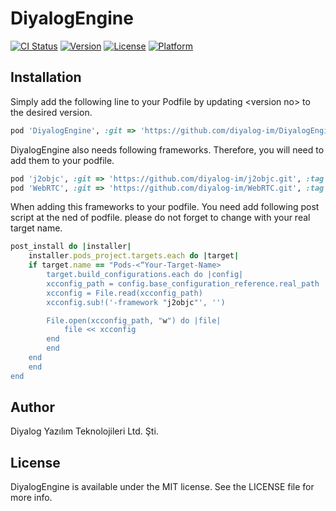 # DiyalogEngine

[![CI Status](https://img.shields.io/travis/djderasari@weblineindia.com/DiyalogEngine.svg?style=flat)](https://travis-ci.org/djderasari@weblineindia.com/DiyalogEngine)
[![Version](https://img.shields.io/cocoapods/v/DiyalogEngine.svg?style=flat)](https://cocoapods.org/pods/DiyalogEngine)
[![License](https://img.shields.io/cocoapods/l/DiyalogEngine.svg?style=flat)](https://cocoapods.org/pods/DiyalogEngine)
[![Platform](https://img.shields.io/cocoapods/p/DiyalogEngine.svg?style=flat)](https://cocoapods.org/pods/DiyalogEngine)

## Installation

Simply add the following line to your Podfile by updating \<version no> to the desired version.


```ruby
pod 'DiyalogEngine', :git => 'https://github.com/diyalog-im/DiyalogEngine.git', :tag => '<version no>'
```

DiyalogEngine also needs following frameworks. Therefore, you will need to add them to your podfile.

```ruby
pod 'j2objc', :git => 'https://github.com/diyalog-im/j2objc.git', :tag => '1.0.2'
pod 'WebRTC', :git => 'https://github.com/diyalog-im/WebRTC.git', :tag => '1.1.2940'
```

When adding this frameworks to your podfile. You need add following post script at the ned of podfile. please do not forget to change <Your-Targer-Name> with your real target name.

```ruby
post_install do |installer|
    installer.pods_project.targets.each do |target|
    if target.name == "Pods-<“Your-Target-Name>
        target.build_configurations.each do |config|
        xcconfig_path = config.base_configuration_reference.real_path
        xcconfig = File.read(xcconfig_path)
        xcconfig.sub!('-framework "j2objc"', '')

        File.open(xcconfig_path, "w") do |file|
            file << xcconfig
        end
        end
    end
    end
end
```

## Author

Diyalog Yazılım Teknolojileri Ltd. Şti.

## License

DiyalogEngine is available under the MIT license. See the LICENSE file for more info.
